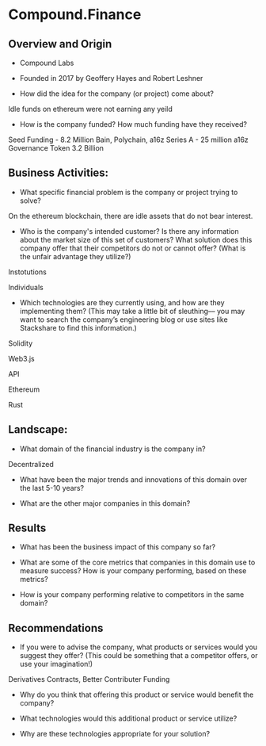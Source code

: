 # Compound.Finance

## Overview and Origin

* Compound Labs

* Founded in 2017 by Geoffery Hayes and Robert Leshner

* How did the idea for the company (or project) come about?

Idle funds on ethereum were not earning any yeild

* How is the company funded? How much funding have they received?

Seed Funding - 8.2 Million Bain, Polychain, a16z
Series A - 25 million a16z
Governance Token 3.2 Billion 


## Business Activities:

* What specific financial problem is the company or project trying to solve?

On the ethereum blockchain, there are idle assets that do not bear interest.

* Who is the company's intended customer?  Is there any information about the market size of this set of customers?
What solution does this company offer that their competitors do not or cannot offer? (What is the unfair advantage they utilize?)

Instotutions

Individuals

* Which technologies are they currently using, and how are they implementing them? (This may take a little bit of sleuthing–– you may want to search the company’s engineering blog or use sites like Stackshare to find this information.)

Solidity

Web3.js

API

Ethereum

Rust

## Landscape:

* What domain of the financial industry is the company in?

Decentralized 

* What have been the major trends and innovations of this domain over the last 5-10 years?

* What are the other major companies in this domain?


## Results

* What has been the business impact of this company so far?

* What are some of the core metrics that companies in this domain use to measure success? How is your company performing, based on these metrics?

* How is your company performing relative to competitors in the same domain?


## Recommendations

* If you were to advise the company, what products or services would you suggest they offer? (This could be something that a competitor offers, or use your imagination!)

Derivatives Contracts, Better Contributer Funding

* Why do you think that offering this product or service would benefit the company?

* What technologies would this additional product or service utilize?

* Why are these technologies appropriate for your solution?
